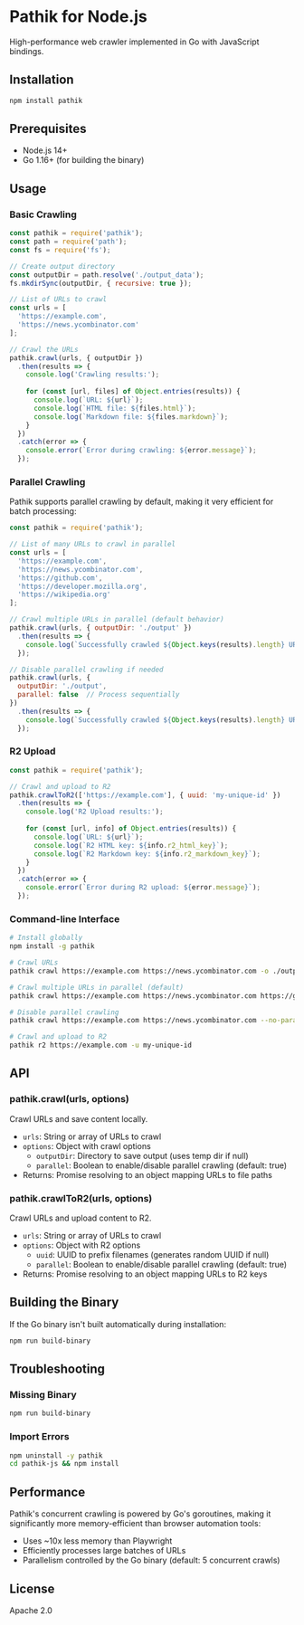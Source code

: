 # Pathik for Node.js

High-performance web crawler implemented in Go with JavaScript bindings.

## Installation

```bash
npm install pathik
```

## Prerequisites

- Node.js 14+
- Go 1.16+ (for building the binary)

## Usage

### Basic Crawling

```javascript
const pathik = require('pathik');
const path = require('path');
const fs = require('fs');

// Create output directory
const outputDir = path.resolve('./output_data');
fs.mkdirSync(outputDir, { recursive: true });

// List of URLs to crawl
const urls = [
  'https://example.com',
  'https://news.ycombinator.com'
];

// Crawl the URLs
pathik.crawl(urls, { outputDir })
  .then(results => {
    console.log('Crawling results:');
    
    for (const [url, files] of Object.entries(results)) {
      console.log(`URL: ${url}`);
      console.log(`HTML file: ${files.html}`);
      console.log(`Markdown file: ${files.markdown}`);
    }
  })
  .catch(error => {
    console.error(`Error during crawling: ${error.message}`);
  });
```

### Parallel Crawling

Pathik supports parallel crawling by default, making it very efficient for batch processing:

```javascript
const pathik = require('pathik');

// List of many URLs to crawl in parallel
const urls = [
  'https://example.com',
  'https://news.ycombinator.com',
  'https://github.com',
  'https://developer.mozilla.org',
  'https://wikipedia.org'
];

// Crawl multiple URLs in parallel (default behavior)
pathik.crawl(urls, { outputDir: './output' })
  .then(results => {
    console.log(`Successfully crawled ${Object.keys(results).length} URLs`);
  });

// Disable parallel crawling if needed
pathik.crawl(urls, { 
  outputDir: './output',
  parallel: false  // Process sequentially
})
  .then(results => {
    console.log(`Successfully crawled ${Object.keys(results).length} URLs sequentially`);
  });
```

### R2 Upload

```javascript
const pathik = require('pathik');

// Crawl and upload to R2
pathik.crawlToR2(['https://example.com'], { uuid: 'my-unique-id' })
  .then(results => {
    console.log('R2 Upload results:');
    
    for (const [url, info] of Object.entries(results)) {
      console.log(`URL: ${url}`);
      console.log(`R2 HTML key: ${info.r2_html_key}`);
      console.log(`R2 Markdown key: ${info.r2_markdown_key}`);
    }
  })
  .catch(error => {
    console.error(`Error during R2 upload: ${error.message}`);
  });
```

### Command-line Interface

```bash
# Install globally
npm install -g pathik

# Crawl URLs
pathik crawl https://example.com https://news.ycombinator.com -o ./output

# Crawl multiple URLs in parallel (default)
pathik crawl https://example.com https://news.ycombinator.com https://github.com -o ./output

# Disable parallel crawling
pathik crawl https://example.com https://news.ycombinator.com --no-parallel -o ./output

# Crawl and upload to R2
pathik r2 https://example.com -u my-unique-id
```

## API

### pathik.crawl(urls, options)

Crawl URLs and save content locally.

- `urls`: String or array of URLs to crawl
- `options`: Object with crawl options
  - `outputDir`: Directory to save output (uses temp dir if null)
  - `parallel`: Boolean to enable/disable parallel crawling (default: true)
- Returns: Promise resolving to an object mapping URLs to file paths

### pathik.crawlToR2(urls, options)

Crawl URLs and upload content to R2.

- `urls`: String or array of URLs to crawl
- `options`: Object with R2 options
  - `uuid`: UUID to prefix filenames (generates random UUID if null)
  - `parallel`: Boolean to enable/disable parallel crawling (default: true)
- Returns: Promise resolving to an object mapping URLs to R2 keys

## Building the Binary

If the Go binary isn't built automatically during installation:

```bash
npm run build-binary
```

## Troubleshooting

### Missing Binary

```bash
npm run build-binary
```

### Import Errors

```bash
npm uninstall -y pathik
cd pathik-js && npm install
```

## Performance

Pathik's concurrent crawling is powered by Go's goroutines, making it significantly more memory-efficient than browser automation tools:

- Uses ~10x less memory than Playwright
- Efficiently processes large batches of URLs
- Parallelism controlled by the Go binary (default: 5 concurrent crawls)

## License

Apache 2.0 